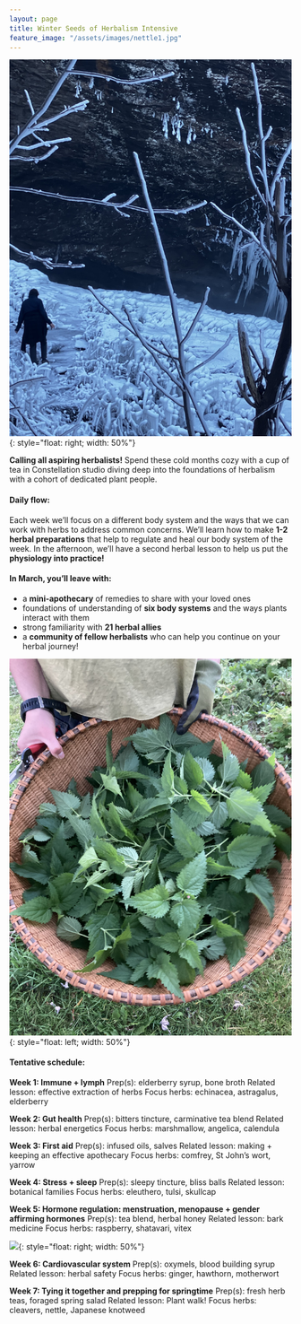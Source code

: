 ```yaml
---
layout: page
title: Winter Seeds of Herbalism Intensive
feature_image: "/assets/images/nettle1.jpg"
---
```


![](/assets/images/icywalk.jpeg){: style="float: right; width: 50%"}

**Calling all aspiring herbalists!** Spend these cold months cozy with a cup of tea in Constellation studio diving deep into the foundations of herbalism with a cohort of dedicated plant people.

#### Daily flow:
Each week we’ll focus on a different body system and the ways that we can work with herbs to address common concerns. We’ll learn how to make **1-2 herbal preparations** that help to regulate and heal our body system of the week. In the afternoon, we’ll have a second herbal lesson to help us put the **physiology into practice!**


#### In March, you’ll leave with:
- a **mini-apothecary** of remedies to share with your loved ones
- foundations of understanding of **six body systems** and the ways plants interact with them
- strong familiarity with **21 herbal allies**
- a **community of fellow herbalists** who can help you continue on your herbal journey!

![](/assets/images/nettle.jpg){: style="float: left; width: 50%"}

#### Tentative schedule:

**Week 1: Immune + lymph**
Prep(s): elderberry syrup, bone broth
Related lesson: effective extraction of herbs
Focus herbs: echinacea, astragalus, elderberry

**Week 2: Gut health**
Prep(s): bitters tincture, carminative tea blend
Related lesson: herbal energetics
Focus herbs: marshmallow, angelica, calendula

**Week 3: First aid**
Prep(s): infused oils, salves
Related lesson: making + keeping an effective apothecary
Focus herbs: comfrey, St John’s wort, yarrow

**Week 4: Stress + sleep**
Prep(s): sleepy tincture, bliss balls
Related lesson: botanical families
Focus herbs: eleuthero, tulsi, skullcap

**Week 5: Hormone regulation: menstruation, menopause + gender affirming hormones**
Prep(s): tea blend, herbal honey
Related lesson: bark medicine
Focus herbs: raspberry, shatavari, vitex

![](/assets/images/violet.jpg){: style="float: right; width: 50%"}

**Week 6: Cardiovascular system**
Prep(s): oxymels, blood building syrup
Related lesson: herbal safety
Focus herbs: ginger, hawthorn, motherwort

**Week 7: Tying it together and prepping for springtime**
Prep(s): fresh herb teas, foraged spring salad
Related lesson: Plant walk!
Focus herbs: cleavers, nettle, Japanese knotweed
